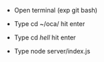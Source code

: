 - Open terminal (exp git bash)

- Type cd ~/oca/ hit enter

- Type cd *hell* hit enter

- Type node server/index.js

